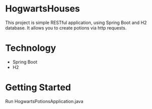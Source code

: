# HogwartsHouses

This project is simple RESTful application, using Spring Boot and H2 database. It allows you to create potions via http requests.

# Technology
- Spring Boot
- H2

# Getting Started

Run HogwartsPotionsApplication.java
